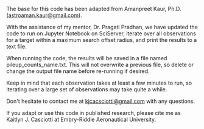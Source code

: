 The base for this code has been adapted from Amanpreet Kaur, Ph.D. (astroaman.kaur@gmail.com). 

With the assistance of my mentor, Dr. Pragati Pradhan, we have updated the code to run on Jupyter Notebook on SciServer, iterate over all observations for a target within a maximum search offset radius, and print the results to a text file. 

When running the code, the results will be saved in a file named pileup_counts_name.txt. This will not overwrite a previous file, so delete or change the output file name before re-running if desired. 

Keep in mind that each observation takes at least a few minutes to run, so iterating over a large set of observations may take quite a while. 

Don't hesitate to contact me at kjcacsciotti@gmail.com with any questions.

If you adapt or use this code in published research, please cite me as Kaitlyn J. Casciotti at Embry-Riddle Aeronautical University. 
